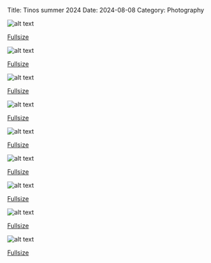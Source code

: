 Title: Tinos summer 2024
Date: 2024-08-08
Category: Photography



![alt text]({attach}images/tinos_summer_2024/smallsize/DSC_2702_edited.jpeg)

[Fullsize]({attach}images/tinos_summer_2024/fullsize/DSC_2702_edited.jpeg)

![alt text]({attach}images/tinos_summer_2024/smallsize/DSC_2474.jpeg)

[Fullsize]({attach}images/tinos_summer_2024/fullsize/DSC_2474.jpeg)

![alt text]({attach}images/tinos_summer_2024/smallsize/DSC_2481.jpeg)

[Fullsize]({attach}images/tinos_summer_2024/fullsize/DSC_2481.jpeg)

![alt text]({attach}images/tinos_summer_2024/smallsize/DSC_2840_edited.jpeg)

[Fullsize]({attach}images/tinos_summer_2024/fullsize/DSC_2840_edited.jpeg)

![alt text]({attach}images/tinos_summer_2024/smallsize/DSC_2649_edited.jpeg)

[Fullsize]({attach}images/tinos_summer_2024/fullsize/DSC_2649_edited.jpeg)

![alt text]({attach}images/tinos_summer_2024/smallsize/DSC_2718_edited.jpeg)

[Fullsize]({attach}images/tinos_summer_2024/fullsize/DSC_2718_edited.jpeg)

![alt text]({attach}images/tinos_summer_2024/smallsize/DSC_2815_edited2.jpeg) 

[Fullsize]({attach}images/tinos_summer_2024/fullsize/DSC_2815_edited2.jpeg) 

![alt text]({attach}images/tinos_summer_2024/smallsize/tinos_night_sky_1.jpeg) 

[Fullsize]({attach}images/tinos_summer_2024/fullsize/tinos_night_sky_1.jpeg) 

![alt text]({attach}images/tinos_summer_2024/smallsize/tinos_sky_2.jpeg)

[Fullsize]({attach}images/tinos_summer_2024/fullsize/tinos_sky_2.jpeg)


